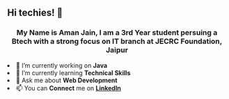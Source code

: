 ## Hi techies! 👋

<h3 align="center">My Name is Aman Jain, I am a 3rd Year student persuing a Btech with a strong focus on IT branch at JECRC Foundation, Jaipur</h3

- 🔭 I’m currently working on **Java**
- 🌱 I’m currently learning **Technical Skills**
- 💬 Ask me about **Web Development**
- 📫 You can **Connect** me on **[LinkedIn](http://www.linkedin.com/in/aman-jain-btech-it24)**


